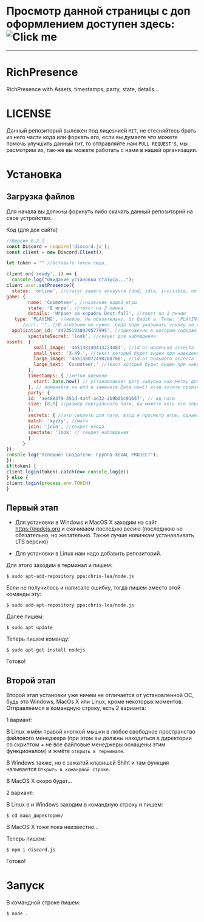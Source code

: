 # Просмотр данной страницы с доп оформлением доступен здесь: ![Click me](https://xeval-project.github.io/RichPresence/)

----



# RichPresence
RichPresence with Assets, timestamps, party, state, details...

# LICENSE
Данный репозиторий выложен под лицезнией `MIT`, не стесняйтесь брать из него части кода или форкать его, если вы думаете что можете помочь улучшить данный гит, то отправляйте нам `PULL REQUEST'S`, мы расмотрим их, так-же вы можете работать с нами в нашей организации.
# Установка
## Загрузка файлов
Для начала вы должны форкнуть либо скачать данный репозиторий на свое устройство.

Код (для док сайта)

```js
//Версия 0.2.1
const Discord = require('discord.js');
const client = new Discord.Client();

let token = "" //вставьте токен сюда.

client.on('ready', () => {
  console.log("Ожидание установки статуса...");
client.user.setPresence({
  status: 'online', //статус вашего аккаунта (dnd, idle, invisible, online)
game: {
        name: 'Cosmoteer', //название вашей игры
        state: 'В игре', //текст на 2 линии
        details: 'Играет за корабль Dest-fall', //текст на 1 линии
   type: 'PLAYING', //новое. Не обязательно. От Qadik а. Типы: 'PLAYING' - играет, 'STREAMING' - стримит, 'LISTENING' - слушает и 'WATCHING' - смотрит.
      //url: "", //В основном не нужно. Сюда надо указывать ссылку на стрим в твиче 
  application_id: '442351930929577995', //приложение в котором содержатся все ассесты
        spectateSecret: 'look', //секрет для наблюдения
assets: { 
          small_image: '465138149413224483', //id от маленько ассеста
          small_text: 'X-49.', //текст который будет виден при наведение на маленький ассест
          large_image: '465138072498208768', //id от большого ассеста
          large_text: 'Cosmoteer.' //текст который будет виден при наведение на большой ассест
        },
        timestamps: { //метки времени
          start: Date.now() // устанавливает дату запуска как метку для timestamp (то есть время начнется с [прошло 00:00])
        }, // поменяйте на end и замените Date.now() если хотите произвольную дату, указывать нужно в unix => https://www.unixtimestamp.com/
        party: {
        id: 'ae488379-351d-4a4f-ad32-2b9b01c91657', // ид пати
        size: [8,8] //размер виртуального пати, вы можете хоть его переполнить
        },
        secrets: { //это секреты для пати, вход и просмотр игры, однако я так и не смог их настроить...
        match: 'xyzzy', //матч
        join: 'join', //секрет входа
        spectate: 'look' // секрет наблюдения
        }
      }
});
console.log("Успешно! Создатели: Группа XeVAL PROJECT");
});
if(token) {
client.login(token).catch(e=> console.log(e))
} else {
client.login(process.env.TOKEN)
}
```
## Первый этап
* Для установки в Windows и MacOS X заходим на сайт https://nodejs.org и скачиваем последню весию (последнюю не обязательно, но желательно. Также лучше новичкам устанавливать LTS версию)

* Для установки в Linux нам надо добавить репозиторий.

Для этого заходим в терминал и пишем:

```$ sudo apt-add-repository ppa:chris-lea/node.js```

Если не получилось и написало ошибку, тогда пишем вместо этой команды эту:

```$ sudo add-apt-repository ppa:chris-lea/node.js```

Далее пишем:

```$ sudo apt update```

Теперь пишем команду:

```$ sudo apt-get install nodejs```

Готово!

## Второй этап
Второй этап установки уже ничем не отличается от установленной ОС, будь это Windows, MacOs X или Linux, кроме некоторых моментов.
Отправляемся в командную строку, есть 2 варианта:

1 вариант:

В Linux жмём правой кнопкой мышки в любое свободное пространство файлового менеджера (при этом вы должны находиться в директории со скриптом + не все файловые менеджеры оснащены этим функционалом) и жмёте `открыть в терминале`.

В Windows также, но с зажатой клавишей Shiht и там функция называется `Открыть в командной строке`.

В MacOS X скоро будет...

2 вариант:

В Linux е и Windows заходим в командную строку и пишем:

```$ cd ваша_директория/```

В MacOS X тоже пока неизвестно...

Теперь пишем:

```$ npm i discord.js```

Готово!

# Запуск

В командной строке пишем:

```$ node .```
